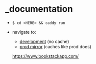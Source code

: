 # _documentation
- `$ cd <HERE> && caddy run`
- navigate to:
  - [development](https://localhost:1313/#/) (no cache)
  - [prod mirror](https://localhost/#/) (caches like prod does)

  https://www.bookstackapp.com/
